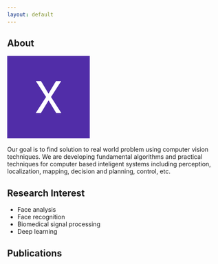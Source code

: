 ```yaml
---
layout: default
---
```


## About 

<img class="profile-picture" src="me.jpg">

Our goal is to find solution to real world problem using computer vision techniques. We are developing fundamental algorithms and practical techniques for computer based inteligent systems including perception, localization, mapping, decision and planning, control, etc.


## Research Interest

- Face analysis
- Face recognition
- Biomedical signal processing
- Deep learning


## Publications





